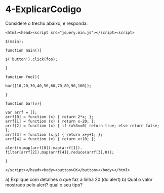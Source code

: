 # 4-ExplicarCodigo

Considere o trecho abaixo, e responda:

```<html><head><script src="jquery.min.js"></script><script>```

```$(main);```

```function main(){```

    $('button').click(foo);
    
```}```
    
```function foo(){```

    bar([10,20,30,40,50,60,70,80,90,100]);
    
```}```

```function bar(v){```

    var arrf = [];
    arrf[0] = function (x) { return 2*x; };
    arrf[1] = function (x) { return x-20; };
    arrf[2] = function (x) { if (x%3==0) return true; else return false; };
    arrf[3] = function (x,y) { return x+y+1; };
    arrf[4] = function (x) { return x+10; };    
    
    alert(v.map(arrf[0]).map(arrf[1]). filter(arrf[2]).map(arrf[4]).reduce(arrf[3],0));
    
```}```

```</script></head><body><button>OK</button></body></html>```

a) Explique com detalhes o que faz a linha 20 (do alert)
b) Qual o valor mostrado pelo alert? qual o seu tipo?
